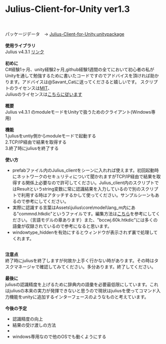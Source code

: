 <h1>Julius-Client-for-Unity ver1.3</h1>
<br>
<br>
パッケージデータ　-> <a href="" >Julius-Client-for-Unity.unitypackage</a>
<br>
<br>
<strong>使用ライブラリ</strong><br>
Julius v4.3.1 <a href = "http://julius.sourceforge.jp/">リンク</a><br>
<br>
<strong>初めに</strong><br>
C#経験1ヶ月、unity経験2ヶ月,github経験1週間の全てにおいて初心者の私がUnityを通して勉強するために書いたコードですのでアドバイスを頂ければ助かります。アドバイスは@Savant_Catに送ってくださると嬉しいです。
スクリプトのライセンスは<a href = "https://github.com/SavantCat/Julius-Client-for-Unity/blob/master/Assets/julius/Script/LICENSE.txt">MIT</a>、<br>
Juliusのライセンスは<a href ="http://julius.sourceforge.jp/index.php?q=license.html">こちらに従います</a><br>
<br>
<strong>概要</strong><br>
Julius v4.3.1 のmoduleモードをUnityで扱うためのクライアント(Windows専用)<br>
<br>
<strong>機能</strong><br>
1.juliusをuntiy側からmoduleモードで起動する<br>
2.TCP/IP経由で結果を取得する<br>
3.終了時にjuliusを終了する<br>
<br>
<strong>使い方</strong><br>
<ul>
<li>prefabファイル内のJulius_clientをシーンに入れれば使えます。初回起動時にネットワークのセキュリティについて聞かれますがTCP/IP経由で結果を取得する関係上必要なので許可してください。Julius_client内のスクリプトではResultというstring変数に常に認識結果を入力しているので別のスクリプトで利用する時はアタッチするかして使ってください。サンプルシーンもあるので参考にしてください。</li>
<li>実際に認識する言葉はAssets\julius\core\model\lang_m内にある"commnd.htkdic"というファイルです。編集方法は<a href = "http://shower.human.waseda.ac.jp/~m-kouki/pukiwiki_public/24.html#b5453414">こちら</a>を参考にしてください。（言語モデルの章あります）また、"bccwj.60k.htkdic"には多くの語彙が収録されているので参考になると思います。</li>
<li>windowtype_hiddenを有効にするとウィンドウが表示されず裏で処理してくれます。</li>
</ul>
<br>
<strong>注意点</strong><br>
終了時にjuliusを終了しますが何故か上手く行かない時があります。その時はタスクマネージャで確認してみてください。多分あります。終了してください。
<br>
<br>
<strong>最後に</strong><br>
juliusの認識精度を上げるために辞典内の語彙を必要最低限にしています。これはjuliusの本来の実力が発揮できないと思うので現状はjuliusを使ってコマンド入力機能をunityに追加するインターフェースのようなものと考えています。<br>
<br>
<strong>今後の予定</strong><br>
<ul>
<li>認識精度の向上</li>
<li>結果の受け渡しの方法</li>
<li></li>
<li>windows専用なので他のOSでも動くようにする</li>
</ul>
<br>



